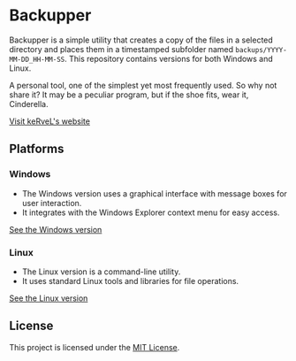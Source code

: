 # Backupper

Backupper is a simple utility that creates a copy of the files in a selected directory and places them in a timestamped subfolder named `backups/YYYY-MM-DD_HH-MM-SS`. This repository contains versions for both Windows and Linux.

A personal tool, one of the simplest yet most frequently used. So why not share it? It may be a peculiar program, but if the shoe fits, wear it, Cinderella.

[Visit keRveL's website](https://kervels.net)

## Platforms

### Windows
- The Windows version uses a graphical interface with message boxes for user interaction.
- It integrates with the Windows Explorer context menu for easy access.

[See the Windows version](windows/ReadMe.md)

### Linux
- The Linux version is a command-line utility.
- It uses standard Linux tools and libraries for file operations.

[See the Linux version](linux/ReadMe.md)

## License
This project is licensed under the [MIT License](LICENSE).